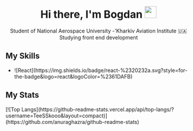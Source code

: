 <h1 align="center">Hi there, I'm Bogdan
  <img src="https://github.com/blackcater/blackcater/raw/main/images/Hi.gif" height="32"/>
</h1>
<div align="center">Student of National Aerospace University -'Kharkiv Aviation Institute 🇺🇦</div>
<div align="center">Studying front end development</div>
<h2>My Skills</h2>
<ul>
  <li>![React](https://img.shields.io/badge/react-%2320232a.svg?style=for-the-badge&logo=react&logoColor=%2361DAFB)</li>
</ul>

<h2>My Stats</h2>
[![Top Langs](https://github-readme-stats.vercel.app/api/top-langs/?username=TeeSSkooo&layout=compact)](https://github.com/anuraghazra/github-readme-stats)
